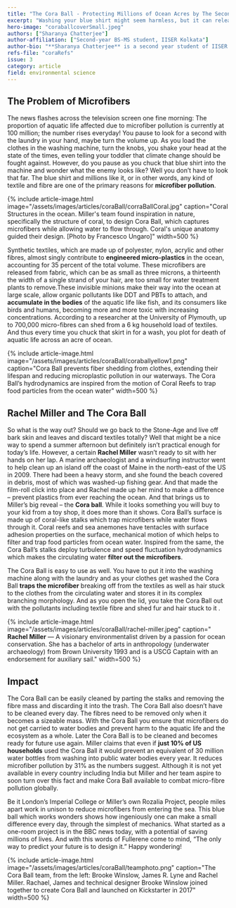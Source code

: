 ```yaml
---
title: "The Cora Ball - Protecting Millions of Ocean Acres by The Second"
excerpt: "Washing your blue shirt might seem harmless, but it can release microfibres that harm ocean life. Microfibre pollution—from textiles, hair, and pet fur—poses a growing threat to marine ecosystems. The Cora Ball, inspired by coral reefs, uses hydrodynamics to trap these fibres during laundry, reducing pollution by up to 31%. Praised by marine biologists and environmentalists, Sharanya Chatterjee takes you through the journey through her article showing a simple yet effective household solution to this global issue."
hero-image: "coraballcoverSmall.jpeg"
authors: ["Sharanya Chatterjee"]
author-affiliation: ["Second-year BS-MS student, IISER Kolkata"]
author-bio: "**Sharanya Chatterjee** is a second year student of IISER Kolkata and an aspiring researcher who is passionate in the field of neuroscience, developmental biology and its manifestations. She believes in responsible research facets. Habitually reads 'maybe nots' as 'maybes'."
refs-file: "coraRefs"
issue: 3
category: article
field: environmental science
---
```


## The Problem of Microfibers
The news flashes across the television screen one fine morning: The proportion of aquatic life affected due to microfiber pollution is currently at 100 million; the number rises everyday! You pause to look for a second with the laundry in your hand, maybe turn the volume up. As you load the clothes in the washing machine, turn the knobs, you shake your head at the state of the times, even telling your toddler that climate change should be fought against. However, do you pause as you chuck that blue shirt into the machine and wonder what the enemy looks like? Well you don’t have to look that far. The blue shirt and millions like it, or in other words, any kind of textile and fibre are one of the primary reasons for **microfiber pollution**.

{% include article-image.html image="/assets/images/articles/coraBall/corraBallCoral.jpg" caption="Coral Structures in the ocean. Miller's team found inspiration in nature, specifically the structure of coral, to design Cora Ball, which captures microfibers while allowing water to flow through. Coral's unique anatomy guided their design. [Photo by Francesco Ungaro]" width=500 %}

Synthetic textiles, which are made up of polyester, nylon, acrylic and other fibres, almost singly contribute to **engineered micro-plastics** in the ocean, accounting for 35 percent of the total volume. These microfibers are released from fabric, which can be as small as three microns, a thirteenth the width of a single strand of your hair, are too small for water treatment plants to remove.These invisible minions make their way into the ocean at large scale, allow organic pollutants like DDT and PBTs to attach, and **accumulate in the bodies** of the aquatic life like fish, and its consumers like birds and humans, becoming more and more toxic with increasing concentrations. According to a researcher at the University of Plymouth, up to 700,000 micro-fibres can shed from a 6 kg household load of textiles. And thus every time you chuck that skirt in for a wash, you plot for death of aquatic life across an acre of ocean.

{% include article-image.html image="/assets/images/articles/coraBall/coraballyellow1.png" caption="Cora Ball prevents fiber shedding from clothes, extending their lifespan and reducing microplastic pollution in our waterways. The Cora Ball’s hydrodynamics are inspired from the motion of Coral Reefs to trap food particles from the ocean water" width=500 %}


## Rachel Miller and The Cora Ball
So what is the way out? Should we go back to the Stone-Age and live off bark skin and leaves and discard textiles totally? Well that might be a nice way to spend a summer afternoon but definitely isn’t practical enough for today’s life. However, a certain **Rachel Miller** wasn’t ready to sit with her hands on her lap. A marine archaeologist and a windsurfing instructor went to help clean up an island off the coast of Maine in the north-east of the US in 2009. There had been a heavy storm, and she found the beach covered in debris, most of which was washed-up fishing gear. And that made the film-roll click into place and Rachel made up her mind to make a difference – prevent plastics from ever reaching the ocean. And that brings us to Miller’s big reveal – the **Cora ball**. While it looks something you will buy to your kid from a toy shop, it does more than it shows. Cora Ball’s surface is made up of coral-like stalks which trap microfibers while water flows through it. Coral reefs and sea anemones have tentacles with surface adhesion properties on the surface, mechanical motion of which helps to filter and trap food particles from ocean water. Inspired from the same, the Cora Ball’s stalks deploy turbulence and speed fluctuation hydrodynamics which makes the circulating water **filter out the microfibers**.

The Cora Ball is easy to use as well. You have to put it into the washing machine along with the laundry and as your clothes get washed the Cora Ball **traps the microfiber** breaking off from the textiles as well as hair stuck to the clothes from the circulating water and stores it in its complex branching morphology. And as you open the lid, you take the Cora Ball out with the pollutants including textile fibre and shed fur and hair stuck to it .

{% include article-image.html image="/assets/images/articles/coraBall/rachel-miller.jpeg" caption=" **Rachel Miller** — A visionary environmentalist driven by a passion for ocean conservation. She has a bachelor of arts in anthropology (underwater archaeology) from Brown University 1993 and is a USCG Captain with an endorsement for auxiliary sail." width=500 %}

## Impact
The Cora Ball can be easily cleaned by parting the stalks and removing the fibre mass and discarding it into the trash. The Cora Ball also doesn’t have to be cleaned every day. The fibres need to be removed only when it becomes a sizeable mass. With the Cora Ball you ensure that microfibers do not get carried to water bodies and prevent harm to the aquatic life and the ecosystem as a whole. Later the Cora Ball is to be cleaned and becomes ready for future use again. Miller claims that even if **just 10% of US households** used the Cora Ball it would prevent an equivalent of 30 million water bottles from washing into public water bodies every year. It reduces microfiber pollution by 31% as the numbers suggest. Although it is not yet available in every country including India but Miller and her team aspire to soon turn over this fact and make Cora Ball available to combat micro-fibre pollution globally.

Be it London’s Imperial College or Miller’s own Rozalia Project, people miles apart work in unison to reduce microfibers from entering the sea. This blue ball which works wonders shows how ingeniously one can make a small difference every day, through the simplest of mechanics. What started as a one-room project is in the BBC news today, with a potential of saving millions of lives. And with this words of Fullerene come to mind, “The only way to predict your future is to design it.” Happy wondering!

{% include article-image.html image="/assets/images/articles/coraBall/teamphoto.png" caption="The Cora Ball team, from the left: Brooke Winslow, James R. Lyne and Rachel Miller. Rachael, James and technical designer Brooke Winslow joined together to create Cora Ball and launched on Kickstarter in 2017" width=500 %}
